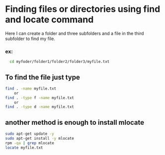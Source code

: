 # Finding files or directories using find and locate command

Here I can create a folder and three subfolders and a file in the third subfolder to find my file.

### ex: 
```bash
  cd myfoder/folder1/folder2/folder3/myfile.txt
```
  
## To find the file just type
```bash
find . -name myfile.txt
    or
find . -type f -name myfile.txt
    or
find . -type d -name myfile.txt
```
## another method is enough to install mlocate
```bash
sudo apt-get update -y
sudo apt-get install -y mlocate
rpm -qa | grep mlocate
locate myfile.txt
```
